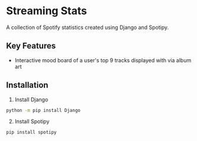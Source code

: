 # Streaming Stats

A collection of Spotify statistics created using Django and Spotipy.

## Key Features
- Interactive mood board of a user's top 9 tracks displayed with via album art

## Installation

1. Install Django
```bash
python -m pip install Django
```

2. Install Spotipy
```bash
pip install spotipy
```
